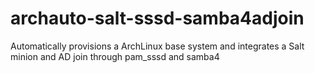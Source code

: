 # archauto-salt-sssd-samba4adjoin
Automatically provisions a ArchLinux base system and integrates a Salt minion and AD join through pam_sssd and samba4
